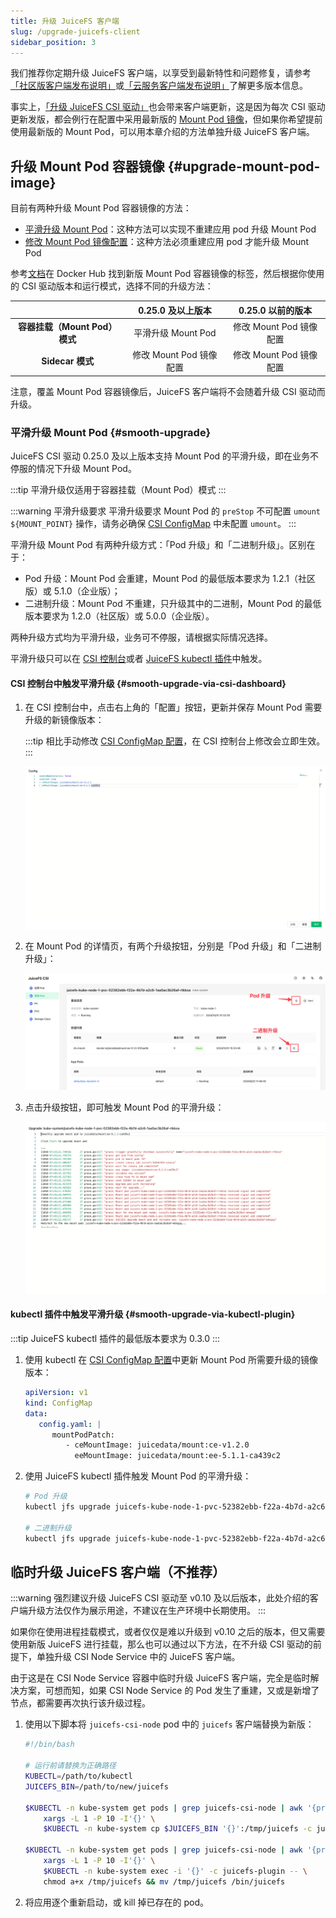 ```yaml
---
title: 升级 JuiceFS 客户端
slug: /upgrade-juicefs-client
sidebar_position: 3
---
```


我们推荐你定期升级 JuiceFS 客户端，以享受到最新特性和问题修复，请参考[「社区版客户端发布说明」](https://github.com/juicedata/juicefs/releases)或[「云服务客户端发布说明」](https://juicefs.com/docs/zh/cloud/release)了解更多版本信息。

事实上，[「升级 JuiceFS CSI 驱动」](./upgrade-csi-driver.md)也会带来客户端更新，这是因为每次 CSI 驱动更新发版，都会例行在配置中采用最新版的 [Mount Pod 镜像](../guide/custom-image.md#ce-ee-separation)，但如果你希望提前使用最新版的 Mount Pod，可以用本章介绍的方法单独升级 JuiceFS 客户端。

## 升级 Mount Pod 容器镜像 {#upgrade-mount-pod-image}

目前有两种升级 Mount Pod 容器镜像的方法：

- [平滑升级 Mount Pod](#smooth-upgrade)：这种方法可以实现不重建应用 pod 升级 Mount Pod
- [修改 Mount Pod 镜像配置](../guide/custom-image.md#overwrite-mount-pod-image)：这种方法必须重建应用 pod 才能升级 Mount Pod

参考[文档](../guide/custom-image.md#ce-ee-separation)在 Docker Hub 找到新版 Mount Pod 容器镜像的标签，然后根据你使用的 CSI 驱动版本和运行模式，选择不同的升级方法：

|                               | 0.25.0 及以上版本       | 0.25.0 以前的版本       |
|:-----------------------------:|:-----------------------:|:-----------------------:|
| **容器挂载（Mount Pod）模式** | 平滑升级 Mount Pod      | 修改 Mount Pod 镜像配置 |
| **Sidecar 模式**              | 修改 Mount Pod 镜像配置 | 修改 Mount Pod 镜像配置 |

注意，覆盖 Mount Pod 容器镜像后，JuiceFS 客户端将不会随着升级 CSI 驱动而升级。

### 平滑升级 Mount Pod {#smooth-upgrade}

JuiceFS CSI 驱动 0.25.0 及以上版本支持 Mount Pod 的平滑升级，即在业务不停服的情况下升级 Mount Pod。

:::tip
平滑升级仅适用于容器挂载（Mount Pod）模式
:::

:::warning 平滑升级要求
平滑升级要求 Mount Pod 的 `preStop` 不可配置 `umount ${MOUNT_POINT}` 操作，请务必确保 [CSI ConfigMap](./../guide/configurations.md#configmap) 中未配置 `umount`。
:::

平滑升级 Mount Pod 有两种升级方式：「Pod 升级」和「二进制升级」。区别在于：

- Pod 升级：Mount Pod 会重建，Mount Pod 的最低版本要求为 1.2.1（社区版）或 5.1.0（企业版）；
- 二进制升级：Mount Pod 不重建，只升级其中的二进制，Mount Pod 的最低版本要求为 1.2.0（社区版）或 5.0.0（企业版）。

两种升级方式均为平滑升级，业务可不停服，请根据实际情况选择。

平滑升级只可以在 [CSI 控制台](./troubleshooting.md#csi-dashboard)或者 [JuiceFS kubectl 插件](./troubleshooting.md#kubectl-plugin)中触发。

#### CSI 控制台中触发平滑升级 {#smooth-upgrade-via-csi-dashboard}

1. 在 CSI 控制台中，点击右上角的「配置」按钮，更新并保存 Mount Pod 需要升级的新镜像版本：

   :::tip
   相比手动修改 [CSI ConfigMap 配置](./../guide/configurations.md#configmap)，在 CSI 控制台上修改会立即生效。
   :::

   ![CSI dashboard config mount pod image](./../images/upgrade-image.png)

2. 在 Mount Pod 的详情页，有两个升级按钮，分别是「Pod 升级」和「二进制升级」：

   ![CSI dashboard mount pod upgrade button](./../images/upgrade-menu.png)

3. 点击升级按钮，即可触发 Mount Pod 的平滑升级：

   ![CSI dashboard mount pod smooth upgrade](./../images/smooth-upgrade.png)

#### kubectl 插件中触发平滑升级 {#smooth-upgrade-via-kubectl-plugin}

:::tip
JuiceFS kubectl 插件的最低版本要求为 0.3.0
:::

1. 使用 kubectl 在 [CSI ConfigMap 配置](./../guide/configurations.md#configmap)中更新 Mount Pod 所需要升级的镜像版本：

   ```yaml
   apiVersion: v1
   kind: ConfigMap
   data:
      config.yaml: |
         mountPodPatch:
            - ceMountImage: juicedata/mount:ce-v1.2.0
              eeMountImage: juicedata/mount:ee-5.1.1-ca439c2
   ```

2. 使用 JuiceFS kubectl 插件触发 Mount Pod 的平滑升级：

   ```bash
   # Pod 升级
   kubectl jfs upgrade juicefs-kube-node-1-pvc-52382ebb-f22a-4b7d-a2c6-1aa5ac3b26af-ebngyg --recreate

   # 二进制升级
   kubectl jfs upgrade juicefs-kube-node-1-pvc-52382ebb-f22a-4b7d-a2c6-1aa5ac3b26af-ebngyg
   ```

## 临时升级 JuiceFS 客户端（不推荐）

:::warning
强烈建议升级 JuiceFS CSI 驱动至 v0.10 及以后版本，此处介绍的客户端升级方法仅作为展示用途，不建议在生产环境中长期使用。
:::

如果你在使用进程挂载模式，或者仅仅是难以升级到 v0.10 之后的版本，但又需要使用新版 JuiceFS 进行挂载，那么也可以通过以下方法，在不升级 CSI 驱动的前提下，单独升级 CSI Node Service 中的 JuiceFS 客户端。

由于这是在 CSI Node Service 容器中临时升级 JuiceFS 客户端，完全是临时解决方案，可想而知，如果 CSI Node Service 的 Pod 发生了重建，又或是新增了节点，都需要再次执行该升级过程。

1. 使用以下脚本将 `juicefs-csi-node` pod 中的 `juicefs` 客户端替换为新版：

   ```bash
   #!/bin/bash

   # 运行前请替换为正确路径
   KUBECTL=/path/to/kubectl
   JUICEFS_BIN=/path/to/new/juicefs

   $KUBECTL -n kube-system get pods | grep juicefs-csi-node | awk '{print $1}' | \
       xargs -L 1 -P 10 -I'{}' \
       $KUBECTL -n kube-system cp $JUICEFS_BIN '{}':/tmp/juicefs -c juicefs-plugin

   $KUBECTL -n kube-system get pods | grep juicefs-csi-node | awk '{print $1}' | \
       xargs -L 1 -P 10 -I'{}' \
       $KUBECTL -n kube-system exec -i '{}' -c juicefs-plugin -- \
       chmod a+x /tmp/juicefs && mv /tmp/juicefs /bin/juicefs
   ```

2. 将应用逐个重新启动，或 kill 掉已存在的 pod。
